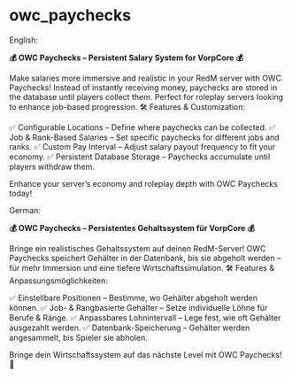 # owc_paychecks

English:

**💰 OWC Paychecks – Persistent Salary System for VorpCore 💰**

Make salaries more immersive and realistic in your RedM server with OWC Paychecks! Instead of instantly receiving money, paychecks are stored in the database until players collect them. Perfect for roleplay servers looking to enhance job-based progression.
🛠 Features & Customization:

✅ Configurable Locations – Define where paychecks can be collected.
✅ Job & Rank-Based Salaries – Set specific paychecks for different jobs and ranks.
✅ Custom Pay Interval – Adjust salary payout frequency to fit your economy.
✅ Persistent Database Storage – Paychecks accumulate until players withdraw them.

Enhance your server’s economy and roleplay depth with OWC Paychecks today!

German:

**💰 OWC Paychecks – Persistentes Gehaltssystem für VorpCore 💰**

Bringe ein realistisches Gehaltssystem auf deinen RedM-Server! OWC Paychecks speichert Gehälter in der Datenbank, bis sie abgeholt werden – für mehr Immersion und eine tiefere Wirtschaftssimulation.
🛠 Features & Anpassungsmöglichkeiten:

✅ Einstellbare Positionen – Bestimme, wo Gehälter abgeholt werden können.
✅ Job- & Rangbasierte Gehälter – Setze individuelle Löhne für Berufe & Ränge.
✅ Anpassbares Lohnintervall – Lege fest, wie oft Gehälter ausgezahlt werden.
✅ Datenbank-Speicherung – Gehälter werden angesammelt, bis Spieler sie abholen.

Bringe dein Wirtschaftssystem auf das nächste Level mit OWC Paychecks! 🚀
